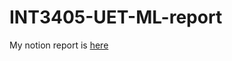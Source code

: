 # INT3405-UET-ML-report
My notion report is [here](https://indigo-catcher-d2a.notion.site/INT3405E_20-B-o-c-o-ti-n-b-i-t-p-l-n-80a6632609d141a8b6ff9153a2837af4)
